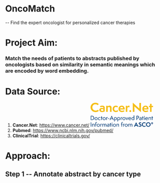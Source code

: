 # OncoMatch
-- Find the expert oncologist for personalized cancer therapies

# Project Aim:
### Match the needs of patients to abstracts published by oncologists based on similarity in semantic meanings which are encoded by word embedding.

# Data Source:
1. **Cancer.Net**: https://www.cancer.net/ <img src='https://github.com/xiey1/OncoMatch/blob/master/images/cancernet.png' width=200px>
2. **Pubmed**: https://www.ncbi.nlm.nih.gov/pubmed/
3. **ClinicalTrial**: https://clinicaltrials.gov/

# Approach:
## Step 1 -- Annotate abstract by cancer type

